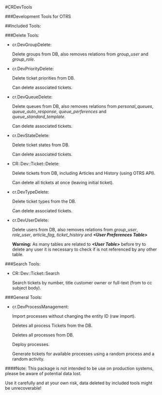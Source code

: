 #CRDevTools

###Development Tools for OTRS

##Included Tools:

###Delete Tools:

* cr.DevGroupDelete:

  Delete groups from DB, also removes relations from _group_user_ and _group_role_.

* cr.DevPriorityDelete:

  Delete ticket priorities from DB.

  Can delete associated tickets.

* cr.DevQueueDelete:

  Delete queues from DB, also removes relations from _personal_queues_, _queue_auto_response_, _queue_perferences_ and _queue_standard_template_.

  Can delete associated tickets.

* cr.DevStateDelete:

  Delete ticket states from DB.

  Can delete associated tickets.

* CR::Dev::Ticket::Delete:

   Delete tickets from DB, including Articles and History (using OTRS API).

   Can delete all tickets at once (leaving initial ticket).

* cr.DevTypeDelete:

   Delete ticket types from the DB.

   Can delete associated tickets.

* cr.DevUserDelete:

  Delete users from DB, also removes relations from _group_user_, _role_user_, _article_fag_, _ticket_history_ and **_&lt;User Preferences Table&gt;_**

  **Warning:** As many tables are related to **_&lt;User Table&gt;_** before try to delete any user it is necessary to check if is not referenced by any other table.

###Search Tools:
* CR::Dev::Ticket::Search

  Search tickets by number, title customer owner or full-text (from to cc subject body).

###General Tools:

* cr.DevProcessManagement:

   Import processes without changing the entity ID (raw import).

   Deletes all process Tickets from the DB.

   Deletes all processes from DB.

   Deploy processes.

   Generate tickets for available processes using a random process and a random activity.

####Note:
This package is not intended to be use on production systems, please be aware of potential data lost.

Use it carefully and at your own risk, data deleted by included tools might be unrecoverable!
